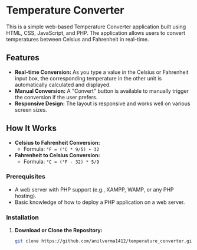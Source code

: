 # Temperature Converter

This is a simple web-based Temperature Converter application built using HTML, CSS, JavaScript, and PHP. The application allows users to convert temperatures between Celsius and Fahrenheit in real-time.

## Features

- **Real-time Conversion:** As you type a value in the Celsius or Fahrenheit input box, the corresponding temperature in the other unit is automatically calculated and displayed.
- **Manual Conversion:** A "Convert" button is available to manually trigger the conversion if the user prefers.
- **Responsive Design:** The layout is responsive and works well on various screen sizes.

## How It Works

- **Celsius to Fahrenheit Conversion:** 
  - Formula: `°F = (°C * 9/5) + 32`
- **Fahrenheit to Celsius Conversion:** 
  - Formula: `°C = (°F - 32) * 5/9`

### Prerequisites

- A web server with PHP support (e.g., XAMPP, WAMP, or any PHP hosting).
- Basic knowledge of how to deploy a PHP application on a web server.

### Installation

1. **Download or Clone the Repository:**
   ```sh
   git clone https://github.com/anilverma1412/temperature_converter.git
